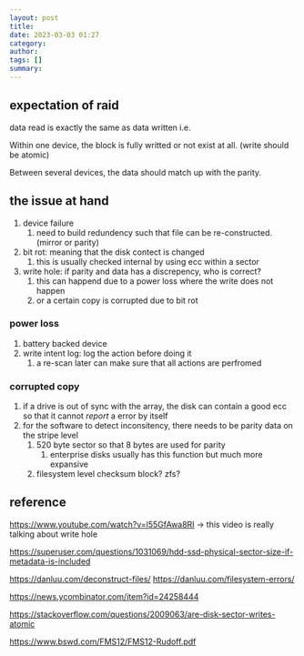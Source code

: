 ```yaml
---
layout: post
title:
date: 2023-03-03 01:27
category:
author:
tags: []
summary:
---
```


## expectation of raid

data read is exactly the same as data written i.e.

Within one device, the block is fully writted or not exist at all. (write should be atomic)

Between several devices, the data should match up with the parity.

## the issue at hand

1. device failure
   1. need to build redundency such that file can be re-constructed. (mirror or parity)
2. bit rot: meaning that the disk contect is changed
   1. this is usually checked internal by using ecc within a sector
3. write hole: if parity and data has a discrepency, who is correct?
   1. this can happend due to a power loss where the write does not happen
   2. or a certain copy is corrupted due to bit rot

### power loss

1. battery backed device
2. write intent log: log the action before doing it
   1. a re-scan later can make sure that all actions are perfromed

### corrupted copy

1. if a drive is out of sync with the array, the disk can contain a good ecc so that it cannot *report* a error by itself
2. for the software to detect inconsitency, there needs to be parity data on the stripe level
   1. 520 byte sector so that 8 bytes are used for parity
      1. enterprise disks usually has this function but much more expansive
   2. filesystem level checksum block? zfs?

## reference

https://www.youtube.com/watch?v=l55GfAwa8RI -> this video is really talking about write hole

https://superuser.com/questions/1031069/hdd-ssd-physical-sector-size-if-metadata-is-included

https://danluu.com/deconstruct-files/
https://danluu.com/filesystem-errors/

https://news.ycombinator.com/item?id=24258444

https://stackoverflow.com/questions/2009063/are-disk-sector-writes-atomic

https://www.bswd.com/FMS12/FMS12-Rudoff.pdf
